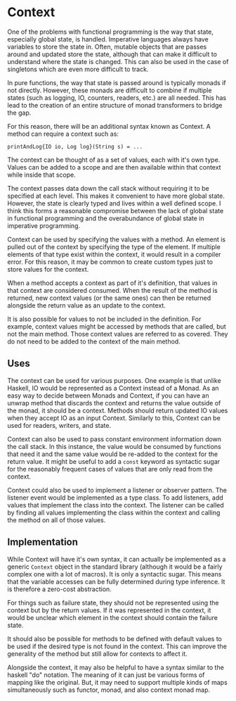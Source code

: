 # Context

One of the problems with functional programming is the way that state, especially global state, is handled. Imperative languages always have variables to store the state in. Often, mutable objects that are passes around and updated store the state, although that can make it difficult to understand where the state is changed. This can also be used in the case of singletons which are even more difficult to track.

In pure functions, the way that state is passed around is typically monads if not directly. However, these monads are difficult to combine if multiple states (such as logging, IO, counters, readers, etc.) are all needed. This has lead to the creation of an entire structure of monad transformers to bridge the gap.

For this reason, there will be an additional syntax known as Context. A method can require a context such as:
```
printAndLog{IO io, Log log}(String s) = ...
```

The context can be thought of as a set of values, each with it's own type. Values can be added to a scope and are then available within that context while inside that scope.

The context passes data down the call stack without requiring it to be specified at each level. This makes it convenient to have more global state. However, the state is clearly typed and lives within a well defined scope. I think this forms a reasonable compromise between the lack of global state in functional programming and the overabundance of global state in imperative programming.

Context can be used by specifying the values with a method. An element is pulled out of the context by specifying the type of the element. If multiple elements of that type exist within the context, it would result in a compiler error. For this reason, it may be common to create custom types just to store values for the context.

When a method accepts a context as part of it's definition, that values in that context are considered consumed. When the result of the method is returned, new context values (or the same ones) can then be returned alongside the return value as an update to the context.

It is also possible for values to not be included in the definition. For example, context values might be accessed by methods that are called, but not the main method. Those context values are referred to as covered. They do not need to be added to the context of the main method.

## Uses

The context can be used for various purposes. One example is that unlike Haskell, IO would be represented as a Context instead of a Monad. As an easy way to decide between Monads and Context, if you can have an unwrap method that discards the context and returns the value outside of the monad, it should be a context. Methods should return updated IO values when they accept IO as an input Context. Similarly to this, Context can be used for readers, writers, and state.

Context can also be used to pass constant environment information down the call stack. In this instance, the value would be consumed by functions that need it and the same value would be re-added to the context for the return value. It might be useful to add a `const` keyword as syntactic sugar for the reasonably frequent cases of values that are only read from the context.

Context could also be used to implement a listener or observer pattern. The listener event would be implemented as a type class. To add listeners, add values that implement the class into the context. The listener can be called by finding all values implementing the class within the context and calling the method on all of those values.

## Implementation

While Context will have it's own syntax, it can actually be implemented as a generic `Context` object in the standard library (although it would be a fairly complex one with a lot of macros). It is only a syntactic sugar. This means that the variable accesses can be fully determined during type inference. It is therefore a zero-cost abstraction.

For things such as failure state, they should not be represented using the context but by the return values. If it was represented in the context, it would be unclear which element in the context should contain the failure state.

It should also be possible for methods to be defined with default values to be used if the desired type is not found in the context. This can improve the generality of the method but still allow for contexts to affect it.

Alongside the context, it may also be helpful to have a syntax similar to the haskell "do" notation. The meaning of it can just be various forms of mapping like the original. But, it may need to support multiple kinds of maps simultaneously such as functor, monad, and also context monad map.
